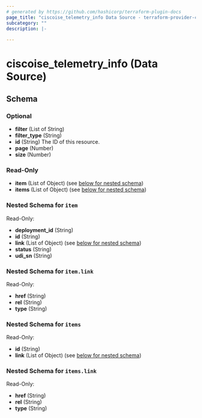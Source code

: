 ```yaml
---
# generated by https://github.com/hashicorp/terraform-plugin-docs
page_title: "ciscoise_telemetry_info Data Source - terraform-provider-ciscoise"
subcategory: ""
description: |-
  
---
```


# ciscoise_telemetry_info (Data Source)





<!-- schema generated by tfplugindocs -->
## Schema

### Optional

- **filter** (List of String)
- **filter_type** (String)
- **id** (String) The ID of this resource.
- **page** (Number)
- **size** (Number)

### Read-Only

- **item** (List of Object) (see [below for nested schema](#nestedatt--item))
- **items** (List of Object) (see [below for nested schema](#nestedatt--items))

<a id="nestedatt--item"></a>
### Nested Schema for `item`

Read-Only:

- **deployment_id** (String)
- **id** (String)
- **link** (List of Object) (see [below for nested schema](#nestedobjatt--item--link))
- **status** (String)
- **udi_sn** (String)

<a id="nestedobjatt--item--link"></a>
### Nested Schema for `item.link`

Read-Only:

- **href** (String)
- **rel** (String)
- **type** (String)



<a id="nestedatt--items"></a>
### Nested Schema for `items`

Read-Only:

- **id** (String)
- **link** (List of Object) (see [below for nested schema](#nestedobjatt--items--link))

<a id="nestedobjatt--items--link"></a>
### Nested Schema for `items.link`

Read-Only:

- **href** (String)
- **rel** (String)
- **type** (String)


